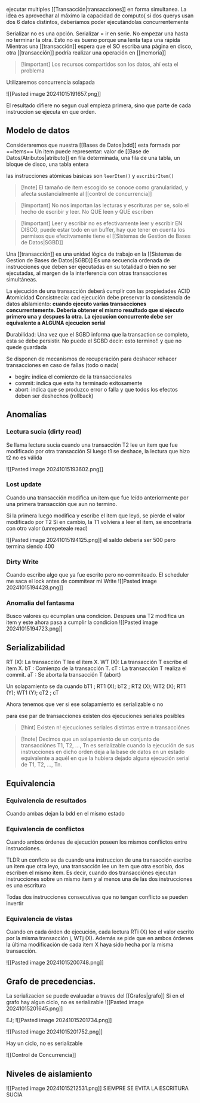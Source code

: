 ejecutar multiples [[Transacción|transacciones]] en forma simultanea. 
La idea es aprovechar al máximo la capacidad de computo( si dos querys usan dos 6 datos distintos, deberíamos poder ejecutándolas concurrentemente

Serializar no es una opción. Serializar = ir en serie. No empezar una hasta no terminar la otra. Esto no es bueno porque una lenta tapa una rápida
Mientras una [[transacción]] espera que el SO escriba una página en disco, otra [[transacción]] podría realizar una operación en [[memoria]]

>[!important] Los recursos compartidos son los datos, ahí esta el problema


Utilizaremos concurrencia solapada


![[Pasted image 20241015191657.png]]

El resultado difiere no segun cual empieza primera, sino que parte de cada instruccion se ejecuta en que orden.


## Modelo de datos
Consideraremos que nuestra [[Bases de Datos|bdd]] esta formada por ==items== 
Un item puede representar: valor de [[Base de Datos/Atributos|atributo]] en fila determinada, una fila de una tabla, un bloque de disco, una tabla entera

las instrucciones atómicas básicas son `leerItem()` y `escribirItem()`

>[!note] El tamaño de ítem escogido se conoce como granularidad, y afecta sustancialmente al [[control de concurrencia]]

>[!important]  No nos importan las lecturas y escrituras per se, solo el hecho de escribir y leer. No QUE leen y QUE escriben

>[!important] Leer y escribir no es efectivamente leer y escribir EN DISCO, puede estar todo en un buffer, hay que tener en cuenta los permisos que efecitvamente tiene el [[Sistemas de Gestion de Bases de Datos|SGBD]]



Una [[transacción]] es una unidad lógica de trabajo en la [[Sistemas de Gestion de Bases de Datos|SGBD]]
Es una secuencia ordenada de instrucciones que deben ser ejecutadas en su totalidad o bien no ser ejecutadas, al margen de la interferencia con otras transacciones simultáneas.


La ejecución de una transacción deberá cumplir con las propiedades ACID
**A**tomicidad
**C**onsistnecia: cad ejecución debe preservar la consistencia de datos
a**I**slamiento: **cuando ejecuto varias transacciones concurrentemente. Deberia obtener el mismo resultado que si ejecuto primero una y despues la otra. La ejecucion concurrente debe ser equivalente a ALGUNA ejecucion serial**

**D**urabilidad: Una vez que el SGBD informa que la transaction se completo, esta se debe persistir. No puede el SGBD decir: esto termino!! y que no quede guardada

Se disponen de mecanismos de recuperación para deshacer rehacer transacciones en caso de fallas (todo o nada)

- begin: indica el comienzo de la transaccionales
- commit: indica que esta ha terminado exitosamente 
- abort: indica que se produzco error o falla y que todos los efectos deben ser deshechos (rollback)

## Anomalías 
### Lectura sucia (dirty read)
Se llama lectura sucia cuando una transacción T2 lee un item que fue modificado por otra transacción 
Si luego t1 se deshace, la lectura que hizo t2 no es válida

![[Pasted image 20241015193602.png]]

### Lost update 
Cuando una transacción modifica un item que fue leído anteriormente por una primera transacción que aun no termino. 

Si la primera luego modifica y escribe el item que leyó, se pierde el valor modificado por T2
Si en cambio, la T1 volviera a leer el item, se encontraria con otro valor (unrepeteale read)

![[Pasted image 20241015194125.png]]
el saldo deberia ser 500 pero termina siendo 400

### Dirty Write 
Cuando escribo algo que ya fue escrito pero no commiteado. El scheduler me saca el lock antes de commitear mi Write
![[Pasted image 20241015194428.png]]
### Anomalia del fantasma 
Busco valores qu ecumplan una condicion. Despues una T2 modifica un item y este ahora pasa a cumplir la condicion 
![[Pasted image 20241015194723.png]]


## Serializabilidad
RT (X): La transacción T lee el ítem X. 
WT (X): La transacción T escribe el ítem X. 
bT : Comienzo de la transacción T. 
cT : La transacción T realiza el commit. 
aT : Se aborta la transacción T (abort)

Un solapamiento se da cuando
bT1 ; RT1 (X); bT2 ; RT2 (X); WT2 (X); RT1 (Y); WT1 (Y); cT2 ; cT

Ahora tenemos que ver si ese solapamiento es serializable o no

para ese par de transacciones existen dos ejecuciones seriales posibles

>[!hint] Existen n! ejecuciones seriales distintas entre n transacciónes 


>[!note] Decimos que un solapamiento de un conjunto de transacciónes T1, T2, ..., Tn es serializable cuando la ejecución de sus instrucciones en dicho orden deja a la base de datos en un estado equivalente a aquél en que la hubiera dejado alguna ejecución serial de T1, T2, ..., Tn.


## Equivalencia 
### Equivalencia de resultados 
Cuando ambas dejan la bdd en el mismo estado 

### Equivalencia de conflictos 
Cuando ambos órdenes de ejecución poseen los mismos conflictos entre instrucciones.


TLDR un conflcto se da cuando una instruccion de una transacción escribe un item que otra leyo, una transacción lee un item que otra escribio, dos escriben el mismo item. Es decir, cuando dos transacciónes ejecutan instrucciones sobre un mismo item y al menos una de las dos instrucciones es una escritura 

Todas dos instrucciones consecutivas que no tengan conflicto se pueden invertir 

### Equivalencia de vistas 
Cuando en cada órden de ejecución, cada lectura RTi (X) lee el valor escrito por la misma transacción j, WTj (X). Además se pide que en ambos órdenes la última modificación de cada ítem X haya sido hecha por la misma transacción.




![[Pasted image 20241015200748.png]]




## Grafo de precedencias. 
La serializacion se puede evaluadar a traves del [[Grafos|grafo]]
Si en el grafo hay algun ciclo, no es serializable
![[Pasted image 20241015201645.png]]


EJ; 
![[Pasted image 20241015201734.png]]

![[Pasted image 20241015201752.png]]

Hay un ciclo, no es serializable


![[Control de Concurrencia]]

## Niveles de aislamiento

![[Pasted image 20241015212531.png]]
SIEMPRE SE EVITA LA ESCRITURA SUCIA